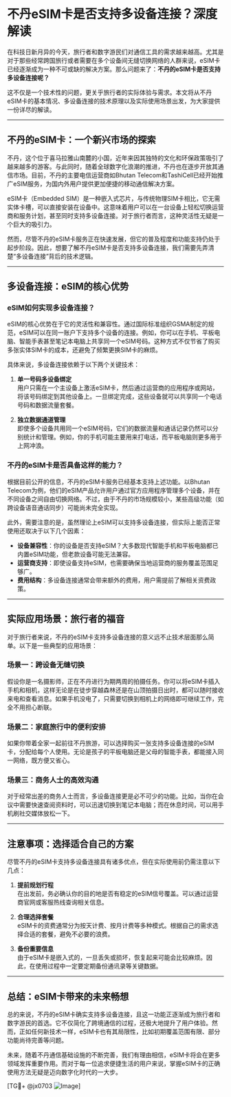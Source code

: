 # 不丹eSIM卡是否支持多设备连接？深度解读

在科技日新月异的今天，旅行者和数字游民们对通信工具的需求越来越高。尤其是对于那些经常跨国旅行或者需要在多个设备间无缝切换网络的人群来说，eSIM卡已经逐渐成为一种不可或缺的解决方案。那么问题来了：**不丹的eSIM卡是否支持多设备连接呢？**

这不仅是一个技术性的问题，更关乎旅行者的实际体验与需求。本文将从不丹eSIM卡的基本情况、多设备连接的技术原理以及实际使用场景出发，为大家提供一份详尽的解读。

---

## 不丹的eSIM卡：一个新兴市场的探索

不丹，这个位于喜马拉雅山南麓的小国，近年来因其独特的文化和环保政策吸引了越来越多的游客。与此同时，随着全球数字化浪潮的推进，不丹也在逐步开放其通信市场。目前，不丹的主要电信运营商如Bhutan Telecom和TashiCell已经开始推广eSIM服务，为国内外用户提供更加便捷的移动通信解决方案。

eSIM卡（Embedded SIM）是一种嵌入式芯片，与传统物理SIM卡相比，它无需实体卡槽，可以直接安装在设备中。这意味着用户可以在一台设备上轻松切换运营商和服务计划，甚至同时支持多设备连接。对于旅行者而言，这种灵活性无疑是一个巨大的吸引力。

然而，尽管不丹的eSIM卡服务正在快速发展，但它的普及程度和功能支持仍处于起步阶段。因此，想要了解不丹eSIM卡是否支持多设备连接，我们需要先弄清楚“多设备连接”背后的技术逻辑。

---

## 多设备连接：eSIM的核心优势

### eSIM如何实现多设备连接？

eSIM的核心优势在于它的灵活性和兼容性。通过国际标准组织GSMA制定的规范，eSIM可以在同一账户下支持多个设备的连接。例如，你可以在手机、平板电脑、智能手表甚至笔记本电脑上共享同一个eSIM号码。这种方式不仅节省了购买多张实体SIM卡的成本，还避免了频繁更换SIM卡的麻烦。

具体来说，多设备连接依赖于以下两个关键技术：

1. **单一号码多设备绑定**  
   用户只需在一个主设备上激活eSIM卡，然后通过运营商的应用程序或网站，将该号码绑定到其他设备上。一旦绑定完成，这些设备就可以共享同一个电话号码和数据流量套餐。

2. **独立数据通道管理**  
   即使多个设备共用同一个eSIM号码，它们的数据流量和通话记录仍然可以分别统计和管理。例如，你的手机可能主要用来打电话，而平板电脑则更多用于上网冲浪。

### 不丹的eSIM卡是否具备这样的能力？

根据目前公开的信息，不丹的eSIM卡服务已经基本支持上述功能。以Bhutan Telecom为例，他们的eSIM产品允许用户通过官方应用程序管理多个设备，并在不同设备之间自由切换网络。不过，由于不丹的市场规模较小，某些高级功能（如跨设备语音通话同步）可能尚未完全实现。

此外，需要注意的是，虽然理论上eSIM可以支持多设备连接，但实际上能否正常使用还取决于以下几个因素：

- **设备兼容性**：你的设备是否支持eSIM？大多数现代智能手机和平板电脑都已内置eSIM功能，但老款设备可能无法兼容。
- **运营商支持**：即使设备支持eSIM，也需要确保当地运营商的服务覆盖范围足够广。
- **费用结构**：多设备连接通常会带来额外的费用，用户需提前了解相关资费政策。

---

## 实际应用场景：旅行者的福音

对于旅行者来说，不丹的eSIM卡支持多设备连接的意义远不止技术层面那么简单。以下是一些典型的应用场景：

### 场景一：跨设备无缝切换

假设你是一名摄影师，正在不丹进行为期两周的拍摄任务。你可以将eSIM卡插入手机和相机，这样无论是在徒步穿越森林还是在山顶拍摄日出时，都可以随时接收来电和查看消息。如果手机没电了，只需要切换到相机上的网络即可继续工作，完全不用担心断联。

### 场景二：家庭旅行中的便利安排

如果你带着全家一起前往不丹旅游，可以选择购买一张支持多设备连接的eSIM卡，分配给每个人使用。无论是孩子的平板电脑还是父母的智能手表，都能接入同一网络，既方便又省心。

### 场景三：商务人士的高效沟通

对于经常出差的商务人士而言，多设备连接更是必不可少的功能。比如，当你在会议中需要快速查阅资料时，可以迅速切换到笔记本电脑；而在休息时间，可以用手机刷社交媒体放松一下。

---

## 注意事项：选择适合自己的方案

尽管不丹的eSIM卡支持多设备连接具有诸多优点，但在实际使用前仍需注意以下几点：

1. **提前规划行程**  
   在出发前，务必确认你的目的地是否有稳定的eSIM信号覆盖。可以通过运营商官网或客服热线查询相关信息。

2. **合理选择套餐**  
   eSIM卡的资费通常分为按天计费、按月计费等多种模式。根据自己的需求选择合适的套餐，避免不必要的浪费。

3. **备份重要信息**  
   由于eSIM卡是嵌入式的，一旦丢失或损坏，恢复起来可能会比较麻烦。因此，在使用过程中一定要定期备份通讯录等关键数据。

---

## 总结：eSIM卡带来的未来畅想

总的来说，不丹的eSIM卡确实支持多设备连接，且这一功能正逐渐成为旅行者和数字游民的首选。它不仅简化了跨境通信的过程，还极大地提升了用户体验。然而，正如任何新技术一样，eSIM卡也有其局限性，比如初期覆盖范围有限、部分功能尚待完善等问题。

未来，随着不丹通信基础设施的不断完善，我们有理由相信，eSIM卡将会在更多领域发挥重要作用。而对于每一位追求便捷生活的用户来说，掌握eSIM卡的正确使用方法无疑是迈向数字化时代的一大步。

[TG💪+ @jx0703 ![Image](https://github.com/user-attachments/assets/dbca1d08-cadb-493c-b0ec-ad6f7a83f270)]